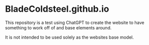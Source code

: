 # BladeColdsteel.github.io
This repository is a test using ChatGPT to create the website to have something to work off of and base elements around. 

It is not intended to be used solely as the websites base model.